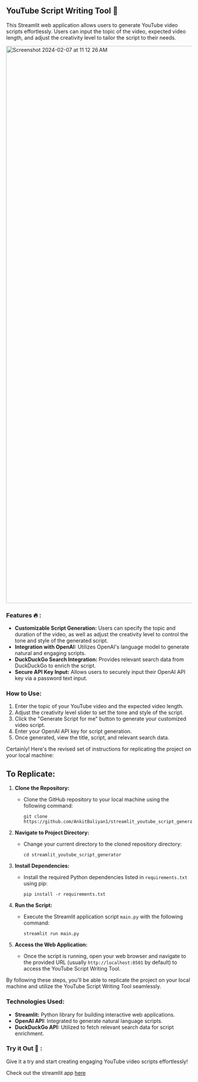 ## YouTube Script Writing Tool 📄

This Streamlit web application allows users to generate YouTube video scripts effortlessly. Users can input the topic of the video, expected video length, and adjust the creativity level to tailor the script to their needs.

<img width="1512" alt="Screenshot 2024-02-07 at 11 12 26 AM" src="https://github.com/AnkitBaliyan1/streamlit_youtube_script_generator/assets/86275544/e8808bb5-7748-43f2-9b1c-9bd603d1aa64">

### Features 🔥 :
- **Customizable Script Generation:** Users can specify the topic and duration of the video, as well as adjust the creativity level to control the tone and style of the generated script.
- **Integration with OpenAI:** Utilizes OpenAI's language model to generate natural and engaging scripts.
- **DuckDuckGo Search Integration:** Provides relevant search data from DuckDuckGo to enrich the script.
- **Secure API Key Input:** Allows users to securely input their OpenAI API key via a password text input.

### How to Use:
1. Enter the topic of your YouTube video and the expected video length.
2. Adjust the creativity level slider to set the tone and style of the script.
3. Click the "Generate Script for me" button to generate your customized video script.
4. Enter your OpenAI API key for script generation.
5. Once generated, view the title, script, and relevant search data.

Certainly! Here's the revised set of instructions for replicating the project on your local machine:

## To Replicate:

1. **Clone the Repository:**
    - Clone the GitHub repository to your local machine using the following command:
      ```
      git clone https://github.com/AnkitBaliyan1/streamlit_youtube_script_generator.git
      ```

2. **Navigate to Project Directory:**
    - Change your current directory to the cloned repository directory:
      ```
      cd streamlit_youtube_script_generator
      ```

3. **Install Dependencies:**
    - Install the required Python dependencies listed in `requirements.txt` using pip:
      ```
      pip install -r requirements.txt
      ```

4. **Run the Script:**
    - Execute the Streamlit application script `main.py` with the following command:
      ```
      streamlit run main.py
      ```

5. **Access the Web Application:**
    - Once the script is running, open your web browser and navigate to the provided URL (usually `http://localhost:8501` by default) to access the YouTube Script Writing Tool.


By following these steps, you'll be able to replicate the project on your local machine and utilize the YouTube Script Writing Tool seamlessly.

### Technologies Used:
- **Streamlit:** Python library for building interactive web applications.
- **OpenAI API:** Integrated to generate natural language scripts.
- **DuckDuckGo API:** Utilized to fetch relevant search data for script enrichment.

### Try it Out 🚀 :
Give it a try and start creating engaging YouTube video scripts effortlessly!

Check out the streamlit app [here](https://youtubescriptgenerator-byankit.streamlit.app)
